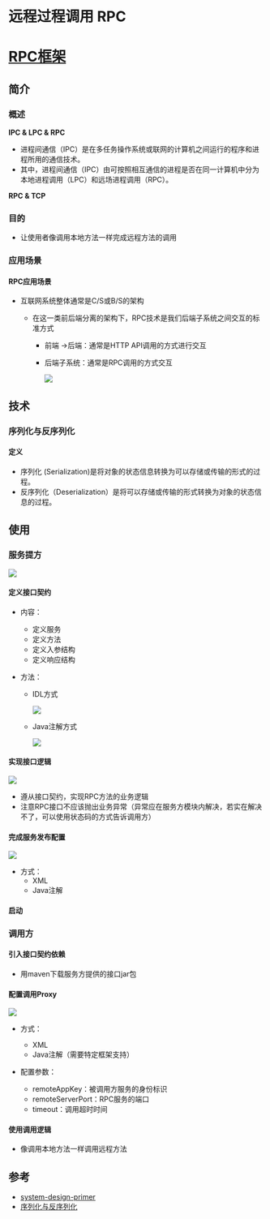 # 远程过程调用 RPC

# [RPC框架](http://www.hyhblog.cn/2018/01/29/rpc_arch_future/)

## 简介

### 概述

**IPC & LPC & RPC**

+ 进程间通信（IPC）是在多任务操作系统或联网的计算机之间运行的程序和进程所用的通信技术。
+ 其中，进程间通信（IPC）由可按照相互通信的进程是否在同一计算机中分为本地进程调用（LPC）和远场进程调用（RPC）。

**RPC & TCP**

### 目的

+ 让使用者像调用本地方法一样完成远程方法的调用

### 应用场景

#### RPC应用场景

+ 互联网系统整体通常是C/S或B/S的架构

  - 在这一类前后端分离的架构下，RPC技术是我们后端子系统之间交互的标准方式

    * 前端 $\longrightarrow$​后端：通常是HTTP API调用的方式进行交互

    * 后端子系统：通常是RPC调用的方式交互

      ![](D:\ZhY\Workspace\Notes\meituan_note\img\rpc_normal_process.png)

## 技术

### 序列化与反序列化

#### 定义

+ 序列化 (Serialization)是将对象的状态信息转换为可以存储或传输的形式的过程。
+ 反序列化（Deserialization）是将可以存储或传输的形式转换为对象的状态信息的过程。

## 使用

### 服务提方

![](D:\ZhY\Workspace\Notes\meituan_note\img\rpc_work_process.png)

#### 定义接口契约

+ 内容：

  - 定义服务
  - 定义方法
  - 定义入参结构
  - 定义响应结构

+ 方法：

  - IDL方式

    ![](D:\ZhY\Workspace\Notes\meituan_note\img\rpc_idl.png)

  - Java注解方式

    ![](D:\ZhY\Workspace\Notes\meituan_note\img\rpc_java_annotation.png)

#### 实现接口逻辑

![](D:\ZhY\Workspace\Notes\meituan_note\img\rpc_interface.png)

+ 遵从接口契约，实现RPC方法的业务逻辑
+ 注意RPC接口不应该抛出业务异常（异常应在服务方模块内解决，若实在解决不了，可以使用状态码的方式告诉调用方）

#### 完成服务发布配置

![](D:\ZhY\Workspace\Notes\meituan_note\img\rpc_server_setting.png)

+ 方式：
  - XML
  - Java注解

#### 启动

### 调用方

#### 引入接口契约依赖

+ 用maven下载服务方提供的接口jar包

#### 配置调用Proxy

![](D:\ZhY\Workspace\Notes\meituan_note\img\rpc_proxy_setting.png)

+ 方式：
  - XML
  - Java注解（需要特定框架支持）

+ 配置参数：
  - remoteAppKey：被调用方服务的身份标识
  - remoteServerPort：RPC服务的端口
  - timeout：调用超时时间

#### 使用调用逻辑

+ 像调用本地方法一样调用远程方法

## 参考

+ [system-design-primer](https://github.com/donnemartin/system-design-primer)
+ [序列化与反序列化](https://kb.cnblogs.com/page/515982/)